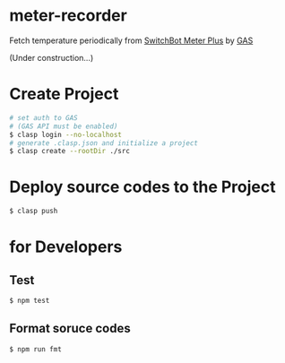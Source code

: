 # meter-recorder
Fetch temperature periodically from [SwitchBot Meter Plus](https://us.switch-bot.com/products/switchbot-meter-plus) by [GAS](https://www.google.com/script/start/)

(Under construction...)

# Create Project

```bash
# set auth to GAS
# (GAS API must be enabled)
$ clasp login --no-localhost
# generate .clasp.json and initialize a project
$ clasp create --rootDir ./src
```

# Deploy source codes to the Project

```bash
$ clasp push
```

# for Developers

## Test

```bash
$ npm test
```

## Format soruce codes

```bash
$ npm run fmt
```

